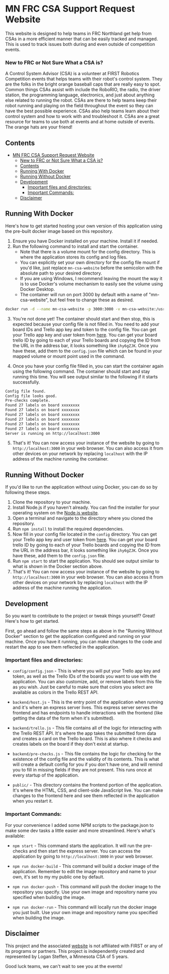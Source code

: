 # MN FRC CSA Support Request Website

This website is designed to help teams in FRC Northland get help from CSAs in a more efficient manner that can be easily tracked and managed. This is used to track issues both during and even outside of competition events.

### New to FRC or Not Sure What a CSA is?
A Control System Advisor (CSA) is a volunteer at FIRST Robotics Competition events that helps teams with their robot's control system. They are the folks in the bright orange baseball caps that are really easy to spot. Common things CSAs assist with include the RoboRIO, the radio, the driver station, the programming language, electronics, and just about anything else related to running the robot. CSAs are there to help teams keep their robot running and playing on the field throughout the event so they can have the best possible experience. CSAs also help teams learn about their control system and how to work with and troubleshoot it. CSAs are a great resource for teams to use both at events and at home outside of events. The orange hats are your friend!

## Contents

- [MN FRC CSA Support Request Website](#mn-frc-csa-support-request-website)
    - [New to FRC or Not Sure What a CSA is?](#new-to-frc-or-not-sure-what-a-csa-is)
  - [Contents](#contents)
  - [Running With Docker](#running-with-docker)
  - [Running Without Docker](#running-without-docker)
  - [Development](#development)
    - [Important files and directories:](#important-files-and-directories)
    - [Important Commands:](#important-commands)
  - [Disclaimer](#disclaimer)

## Running With Docker

Here's how to get started hosting your own version of this application using the pre-built docker image based on this repository.

1. Ensure you have Docker installed on your machine. Install it if needed.
2. Run the following command to install and start the container.
   + Note that there is a volume mount for the config directory. This is where the application stores its config and log files.
   + You can explicitly set your own directory for the config file mount if you'd like, just replace `mn-csa-website` before the semicolon with the absolute path to your desired directory.
   + If you are using Windows, I recommend leaving the mount the way it is to use Docker's volume mechanism to easily see the volume using Docker Desktop.
   + The container will run on port 3000 by default with a name of "mn-csa-website", but feel free to change these as desired.

```bash
docker run -d --name mn-csa-website -p 3000:3000 -v mn-csa-website:/usr/src/app/config:rw ultimate360/mn-csa-website
```

3. You're not done yet! The container should start and then stop, this is expected because your config file is not filled in. You need to add your board IDs and Trello app key and token to the config file. You can get your Trello app key and user token from [here](https://trello.com/power-ups/admin/). You can get your board trello ID by going to each of your Trello boards and copying the ID from the URL in the address bar, it looks something like `ihy6gZJK`. Once you have these, add them to the `config.json` file which can be found in your mapped volume or mount point used in the command.

4. Once you have your config file filled in, you can start the container again using the following command. The container should start and stay running this time. You will see output similar to the following if it starts successfully.
  
```bash
Config file found.
Config file looks good.
Pre-checks complete.
Found 27 labels on board xxxxxxxx
Found 27 labels on board xxxxxxxx
Found 27 labels on board xxxxxxxx
Found 27 labels on board xxxxxxxx
Found 27 labels on board xxxxxxxx
Found 27 labels on board xxxxxxxx
Server is running on http://localhost:3000
```

5. That's it! You can now access your instance of the website by going to `http://localhost:3000` in your web browser. You can also access it from other devices on your network by replacing `localhost` with the IP address of the machine running the container.

## Running Without Docker

If you'd like to run the application without using Docker, you can do so by following these steps.

1. Clone the repository to your machine.
2. Install Node.js if you haven't already. You can find the installer for your operating system on the [Node.js website](https://nodejs.org/).
3. Open a terminal and navigate to the directory where you cloned the repository.
4. Run `npm install` to install the required dependencies.
5. Now fill in your config file located in the `config` directory. You can get your Trello app key and user token from [here](https://trello.com/power-ups/admin/). You can get your board trello ID by going to each of your Trello boards and copying the ID from the URL in the address bar, it looks something like `ihy6gZJK`. Once you have these, add them to the `config.json` file.
6. Run `npm start` to start the application. You should see output similar to what is shown in the Docker section above.
7. That's it! You can now access your instance of the website by going to `http://localhost:3000` in your web browser. You can also access it from other devices on your network by replacing `localhost` with the IP address of the machine running the application.

## Development

So you want to contribute to the project or tweak things yourself? Great! Here's how to get started.

First, go ahead and follow the same steps as above in the "Running Without Docker" section to get the application configured and running on your machine. Once you have it running, you can make changes to the code and restart the app to see them reflected in the application.

### Important files and directories:

- `config/config.json` - This is where you will put your Trello app key and token, as well as the Trello IDs of the boards you want to use with the application. You can also customize, add, or remove labels from this file as you wish. Just be careful to make sure that colors you select are available as colors in the Trello REST API.

- `backend/host.js` - This is the entry point of the application when running and it's where an express server lives. This express server serves the frontend and has endpoints to handle interactions with the frontend (like getting the data of the form when it's submitted).

- `backend/trello.js` - This file contains all of the logic for interacting with the Trello REST API. It's where the app takes the submitted form data and creates a card on the Trello board. This is also where it checks and creates labels on the board if they don't exist at startup.

- `backend/pre-checks.js` - This file contains the logic for checking for the existence of the config file and the validity of its contents. This is what will create a default config for you if you don't have one, and will remind you to fill in missing fields if they are not present. This runs once at every startup of the application.

- `public/` - This directory contains the frontend portion of the application. It's where the HTML, CSS, and client-side JavaScript live. You can make changes to the frontend here and see them reflected in the application when you restart it.

### Important Commands:

For your convenience I added some NPM scripts to the package.json to make some dev tasks a little easier and more streamlined. Here's what's available:

- `npm start` - This command starts the application. It will run the pre-checks and then start the express server. You can access the application by going to `http://localhost:3000` in your web browser.

- `npm run docker-build` - This command will build a docker image of the application. Remember to edit the image repository and name to your own, it's set to my my public one by default.

- `npm run docker-push` - This command will push the docker image to the repository you specify. Use your own image and repository name you specified when building the image.

- `npm run docker-run` - This command will locally run the docker image you just built. Use your own image and repository name you specified when building the image.

## Disclaimer

This project and the associated [website](https://support.mnfrccsa.com) is not affiliated with FIRST or any of its programs or partners. This project is independently created and represented by Logan Steffen, a Minnesota CSA of 5 years.

Good luck teams, we can't wait to see you at the events!
